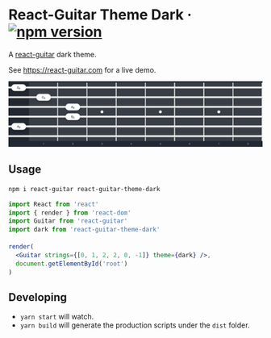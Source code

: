 # React-Guitar Theme Dark &middot; [![npm version](https://img.shields.io/npm/v/react-guitar-theme-dark.svg?style=flat)](https://www.npmjs.com/package/react-guitar-theme-dark)

A [react-guitar](https://github.com/4lejandrito/react-guitar) dark theme.

See https://react-guitar.com for a live demo.

![Screenshot of the rendered component with an A minor chord](screenshot.png)

## Usage

```
npm i react-guitar react-guitar-theme-dark
```

```jsx
import React from 'react'
import { render } from 'react-dom'
import Guitar from 'react-guitar'
import dark from 'react-guitar-theme-dark'

render(
  <Guitar strings={[0, 1, 2, 2, 0, -1]} theme={dark} />,
  document.getElementById('root')
)
```

## Developing

- `yarn start` will watch.
- `yarn build` will generate the production scripts under the `dist` folder.
